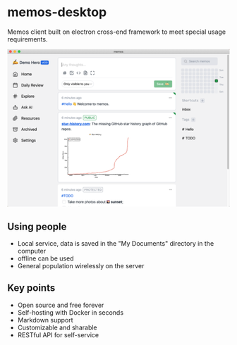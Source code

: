 # memos-desktop

Memos client built on electron cross-end framework to meet special usage requirements.

![demo](./docs/layout.png)

## Using people
- Local service, data is saved in the "My Documents" directory in the computer
- offline can be used
- General population wirelessly on the server

## Key points

- Open source and free forever
- Self-hosting with Docker in seconds
- Markdown support
- Customizable and sharable
- RESTful API for self-service
